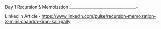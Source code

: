 Day 1 Recursion & Memoization
__________________________________-

Linked in Article - https://www.linkedin.com/pulse/recursion-memoization-3-mins-chandra-kiran-kallepally
